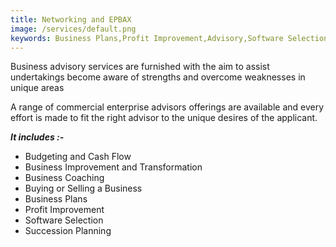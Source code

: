 ```yaml
---
title: Networking and EPBAX
image: /services/default.png
keywords: Business Plans,Profit Improvement,Advisory,Software Selection
---
```


Business advisory services are furnished with the aim to assist undertakings become aware of strengths and overcome weaknesses in unique areas

A range of commercial enterprise advisors offerings are available and every effort is made to fit the right advisor to the unique desires of the applicant.

***It includes :-***

* Budgeting and Cash Flow
* Business Improvement and Transformation
* Business Coaching
* Buying or Selling a Business
* Business Plans
* Profit Improvement
* Software Selection
* Succession Planning
